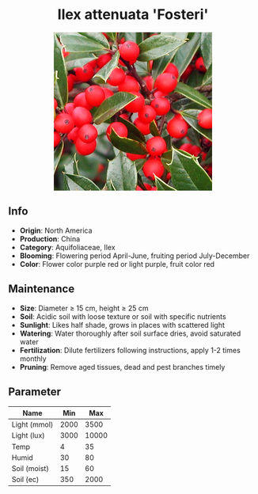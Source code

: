 <h1 align='center'>Ilex attenuata 'Fosteri'</h1>
<p align="center">
    <img 
        align='center'
        width='320'
        src="../images/ilex attenuata fosteri.png" 
        alt='Ilex attenuata 'Fosteri'' />
</p>

## Info

 - **Origin**: North America
 - **Production**: China
 - **Category**: Aquifoliaceae, Ilex
 - **Blooming**: Flowering period April-June, fruiting period July-December
 - **Color**: Flower color purple red or light purple, fruit color red

## Maintenance

 - **Size**: Diameter ≥ 15 cm, height ≥ 25 cm
 - **Soil**: Acidic soil with loose texture or soil with specific nutrients
 - **Sunlight**: Likes half shade, grows in places with scattered light
 - **Watering**: Water thoroughly after soil surface dries, avoid saturated water
 - **Fertilization**: Dilute fertilizers following instructions, apply 1-2 times monthly
 - **Pruning**: Remove aged tissues, dead and pest branches timely

## Parameter

| Name         | Min  | Max   |
|--------------|------|-------|
| Light (mmol) | 2000 | 3500  |
| Light (lux)  | 3000 | 10000 |
| Temp         | 4    | 35    |
| Humid        | 30   | 80    |
| Soil (moist) | 15   | 60    |
| Soil (ec)    | 350  | 2000  |